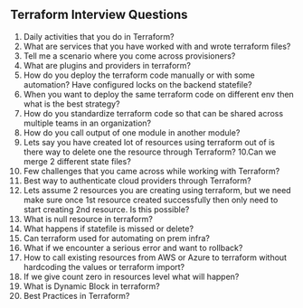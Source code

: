 ## Terraform Interview Questions
1. Daily activities that you do in Terraform?
2. What are services that you have worked with and wrote terraform files?
3. Tell me a scenario where you come across provisioners?
4. What are plugins and providers in terraform?
5. How do you deploy the terraform code manually or with some automation? Have configured locks on the backend statefile?
6. When you want to deploy the same terraform code on different env then what is the best strategy?
7. How do you standardize terraform code so that can be shared across multiple teams in an organization?
8. How do you call output of one module in another module?
9. Lets say you have created lot of resources using terraform out of is there way to delete one the resource through Terraform?
10.Can we merge 2 different state files?
11. Few challenges that you came across while working with Terraform?
12. Best way to authenticate cloud providers through Terraform?
13. Lets assume 2 resources you are creating using terraform, but we need make sure once 1st resource created successfully then only need to start creating 2nd resource. Is this possible?
14. What is null resource in terraform?
15. What happens if statefile is missed or delete?
16. Can terraform used for automating on prem infra?
17. What if we encounter a serious error and want to rollback?
18. How to call existing resources from AWS or Azure to terraform without hardcoding the values or terraform import?
19. If we give count zero in resources level what will happen?
20. What is Dynamic Block in terraform?
21. Best Practices in Terraform?
